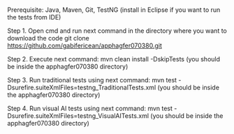 # 
Prerequisite:
Java, Maven, Git, TestNG (install in Eclipse if you want to run the tests from IDE)

Step 1. Open cmd and run next command in the directory where you want to download the code
			git clone https://github.com/gabifericean/apphagfer070380.git

Step 2. Execute next command:  mvn clean install -DskipTests (you should be inside the apphagfer070380 directory)

Step 3. Run traditional tests using next command: mvn test -Dsurefire.suiteXmlFiles=testng_TraditionalTests.xml (you should be inside the apphagfer070380 directory)

Step 4. Run visual AI tests using next command: mvn test -Dsurefire.suiteXmlFiles=testng_VisualAITests.xml (you should be inside the apphagfer070380 directory)

